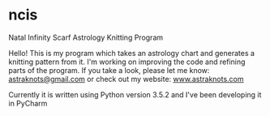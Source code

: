 # ncis
Natal Infinity Scarf Astrology Knitting Program

Hello!
This is my program which takes an astrology chart and generates a knitting pattern from it. I'm working on improving the code and refining parts of the program. If you take a look, please let me know: astraknots@gmail.com or check out my website: www.astraknots.com

Currently it is written using Python version 3.5.2 and I've been developing it in PyCharm

